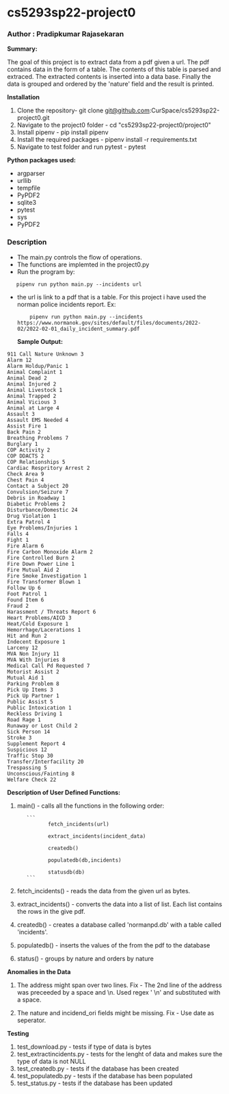 # cs5293sp22-project0

### Author : Pradipkumar Rajasekaran

__Summary:__

The goal of this project is to extract data from a pdf given a url. The pdf contains data in the form of a table. The contents of this table 
is parsed and extraced. The extracted contents is inserted into a data base. Finally the data is grouped and ordered by the 'nature' field and the 
result is printed.

__Installation__


1. Clone the repository- git clone git@github.com:CurSpace/cs5293sp22-project0.git
2. Navigate to the project0 folder - cd "cs5293sp22-project0/project0"
3. Install pipenv - pip install pipenv
4. Install the required packages - pipenv install -r requirements.txt
5. Navigate to test folder and run pytest - pytest


__Python packages used:__

- argparser
- urllib
- tempfile
- PyPDF2
- sqlite3
- pytest
- sys
- PyPDF2

### Description

- The main.py controls the flow of operations.
- The functions are implemted in the project0.py
- Run the program by:
```
   pipenv run python main.py --incidents url
```
- the url is link to a pdf that is a table. For this project i have used the norman police incidents report.
   Ex: 
   
   ```
       pipenv run python main.py --incidents https://www.normanok.gov/sites/default/files/documents/2022-02/2022-02-01_daily_incident_summary.pdf
   ```
   __Sample Output:__
   
 ```
911 Call Nature Unknown 3
Alarm 12
Alarm Holdup/Panic 1
Animal Complaint 1
Animal Dead 2
Animal Injured 2
Animal Livestock 1
Animal Trapped 2
Animal Vicious 3
Animal at Large 4
Assault 3
Assault EMS Needed 4
Assist Fire 1
Back Pain 2
Breathing Problems 7
Burglary 1
COP Activity 2
COP DDACTS 2
COP Relationships 5
Cardiac Respritory Arrest 2
Check Area 9
Chest Pain 4
Contact a Subject 20
Convulsion/Seizure 7
Debris in Roadway 1
Diabetic Problems 2
Disturbance/Domestic 24
Drug Violation 1
Extra Patrol 4
Eye Problems/Injuries 1
Falls 4
Fight 1
Fire Alarm 6
Fire Carbon Monoxide Alarm 2
Fire Controlled Burn 2
Fire Down Power Line 1
Fire Mutual Aid 2
Fire Smoke Investigation 1
Fire Transformer Blown 1
Follow Up 6
Foot Patrol 1
Found Item 6
Fraud 2
Harassment / Threats Report 6
Heart Problems/AICD 3
Heat/Cold Exposure 1
Hemorrhage/Lacerations 1
Hit and Run 2
Indecent Exposure 1
Larceny 12
MVA Non Injury 11
MVA With Injuries 8
Medical Call Pd Requested 7
Motorist Assist 2
Mutual Aid 1
Parking Problem 8
Pick Up Items 3
Pick Up Partner 1
Public Assist 5
Public Intoxication 1
Reckless Driving 1
Road Rage 1
Runaway or Lost Child 2
Sick Person 14
Stroke 3
Supplement Report 4
Suspicious 12
Traffic Stop 30
Transfer/Interfacility 20
Trespassing 5
Unconscious/Fainting 8
Welfare Check 22
 ```
 
 __Description of User Defined Functions:__
 
 1. main() - calls all the functions in the following order:
 
           ```
                  fetch_incidents(url)
                  
                  extract_incidents(incident_data)
                  
                  createdb()
                  
                  populatedb(db,incidents)
                  
                  statusdb(db)
           ```
 2. fetch_incidents() - reads the data from the given url as bytes.
 3. extract_incidents() - converts the data into a list of list. Each list contains the rows in the give pdf. 
 4. createdb() - creates a database called 'normanpd.db' with a table called 'incidents'.
 5. populatedb() - inserts the values of the from the pdf to the database
 6. status() - groups by nature and orders by nature
 
 
__Anomalies in the Data__

1. The address might span over two lines.
  Fix - The 2nd line of the address was preceeded by a space and \n. Used regex ' \n' and substituted with a space.
  
2. The nature and incidend_ori fields might be missing.
   Fix - Use date as seperator.

__Testing__

1. test_download.py - tests if type of data is bytes
2. test_extractincidents.py - tests for the lenght of data and makes sure the type of data is not NULL
3. test_createdb.py - tests if the database has been created
4. test_populatedb.py - tests if the database has been populated
5. test_status.py - tests if the database has been updated

 
 
